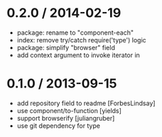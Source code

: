 
0.2.0 / 2014-02-19
==================

  * package: rename to "component-each"
  * index: remove try/catch require('type') logic
  * package: simplify "browser" field
  * add context argument to invoke iterator in

0.1.0 / 2013-09-15
==================

 * add repository field to readme [ForbesLindsay]
 * use component/to-function [yields]
 * support browserify [juliangruber]
 * use git dependency for type
